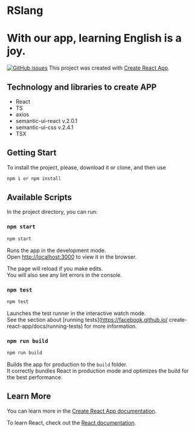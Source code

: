 # RSlang  
# With our app, learning English is a joy.

[![GitHub issues](https://img.shields.io/github/issues/juliachruszczowaH/rslang?style=plastic)](https://github.com/juliachruszczowaH/rslang)
This project was created with [Create React App](https://github.com/facebook/create-react-app).
## Technology and libraries to create APP

* React
* TS
* axios
* semantic-ui-react v.2.0.1
* semantic-ui-css v.2.4.1
* TSX

## Getting Start
To install the project, please, download it or clone, and then use

```sh
npm i or npm install
```
## Available Scripts

In the project directory, you can run:
### `npm start`

```sh
npm start
```
Runs the app in the development mode.<br/>
Open [http://localhost:3000](http://localhost:3000) to view it in
the browser.

The page will reload if you make edits.<br />
You will also see any lint errors in the console.

### `npm test`
```sh
npm test
```

Launches the test runner in the interactive watch mode.<br />
See the section about [running tests](https://facebook.github.io/
create-react-app/docs/running-tests) for more information.

### `npm run build`

```sh
npm run build
```

Builds the app for production to the `build` folder.<br />
It correctly bundles React in production mode and optimizes the 
build for the best performance. 

## Learn More

You can learn more in the [Create React App documentation](https://facebook.github.io/create-react-app/docs/getting-started).

To learn React, check out the [React documentation](https://reactjs.org/).